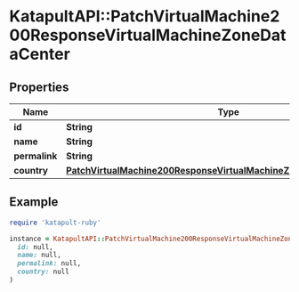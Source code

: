 # KatapultAPI::PatchVirtualMachine200ResponseVirtualMachineZoneDataCenter

## Properties

| Name | Type | Description | Notes |
| ---- | ---- | ----------- | ----- |
| **id** | **String** |  | [optional] |
| **name** | **String** |  | [optional] |
| **permalink** | **String** |  | [optional] |
| **country** | [**PatchVirtualMachine200ResponseVirtualMachineZoneDataCenterCountry**](PatchVirtualMachine200ResponseVirtualMachineZoneDataCenterCountry.md) |  | [optional] |

## Example

```ruby
require 'katapult-ruby'

instance = KatapultAPI::PatchVirtualMachine200ResponseVirtualMachineZoneDataCenter.new(
  id: null,
  name: null,
  permalink: null,
  country: null
)
```

